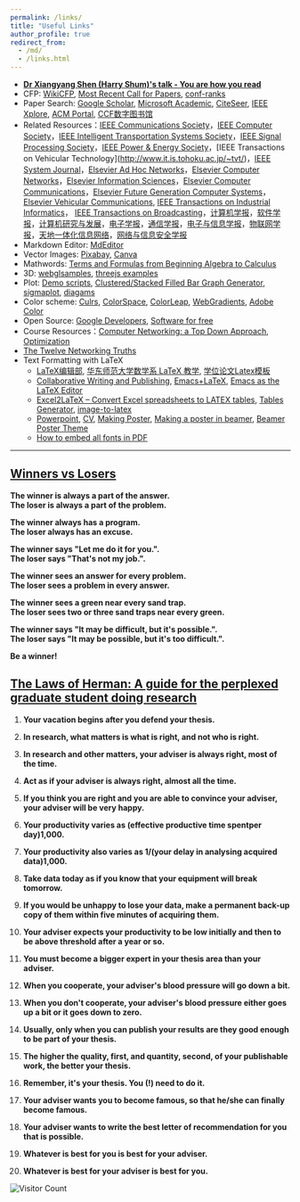 ```yaml
---
permalink: /links/
title: "Useful Links"
author_profile: true
redirect_from: 
  - /md/
  - /links.html
---
```


- **[Dr Xiangyang Shen (Harry Shum)'s talk - You are how you read](https://v.qq.com/x/page/e09683rw0pj.html)**
- CFP:  [WikiCFP](http://www.wikicfp.com/cfp/home), [Most Recent Call for Papers](http://call.grid.hust.edu.cn/call/), [conf-ranks](http://portal.core.edu.au/conf-ranks/)
- Paper Search:   [Google Scholar](https://scholar.google.com/), [Microsoft Academic](https://academic.microsoft.com/), [CiteSeer](http://citeseer.ist.psu.edu/cis), [IEEE Xplore](http://ieeexplore.ieee.org/), [ACM Portal](http://dl.acm.org/),  [CCF数字图书馆](https://dl.ccf.org.cn/index.html?_ack=1)
- Related Resources：[IEEE Communications Society](https://www.comsoc.org/publications)，[IEEE Computer Society](https://www.computer.org/csdl/journals)，[IEEE Intelligent Transportation Systems Society](https://www.ieee-itss.org/its-transactions-ongoing-special-issues)，[IEEE Signal Processing Society](http://signalprocessingsociety.org/publications-resources/special-issue-deadlines)，[IEEE Power & Energy Society](**http://www.ieee-pes.org/calls-for-transactions**)，[IEEE Transactions on Vehicular Technology](http://www.it.is.tohoku.ac.jp/~tvt/)，[IEEE System Journal](http://www.ieeesystemsjournal.org)，[Elsevier Ad Hoc Networks](http://www.journals.elsevier.com/ad-hoc-networks/call-for-papers/)，[Elsevier Computer Networks](http://www.journals.elsevier.com/computer-networks)，[Elsevier Information Sciences](https://www.journals.elsevier.com/information-sciences)，[Elsevier Computer Communications](http://www.journals.elsevier.com/computer-communications)，[Elsevier Future Generation Computer Systems](https://www.journals.elsevier.com/future-generation-computer-systems)，[Elsevier Vehicular Communications](https://www.journals.elsevier.com/vehicular-communications), [IEEE Transactions on Industrial Informatics](http://www.ieee-ies.org/pubs/transactions-on-industrial-informatics)， [IEEE Transactions on Broadcasting](https://ieeexplore.ieee.org/xpl/RecentIssue.jsp?punumber=11)，[计算机学报](http://cjc.ict.ac.cn/)，[软件学报](http://www.jos.org.cn/jos/ch/index.aspx)，[计算机研究与发展](https://crad.ict.ac.cn/CN/1000-1239/home.shtml)，[电子学报](http://www.ejournal.org.cn/CN/volumn/current.shtml)，[通信学报](http://www.infocomm-journal.com/txxb/CN/1000-436X/home.shtml)，[电子与信息学报](http://www.infocomm-journal.com/txxb/CN/1000-436X/home.shtml)，[物联网学报](http://www.infocomm-journal.com/wlw/CN/2096-3750/home.shtml)，[天地一体化信息网络](http://www.infocomm-journal.com/sigin/CN/2096-8930/home.shtml)，[网络与信息安全学报](http://www.infocomm-journal.com/cjnis/CN/2096-109X/home.shtml)
- Markdown Editor: [MdEditor](https://md.mzr.me/)
- Vector Images: [Pixabay](https://pixabay.com/), [Canva](https://www.canva.com/zh_cn/) 
- Mathwords:  [Terms and Formulas from Beginning Algebra to Calculus](http://www.mathwords.com/)
- 3D: [webglsamples](https://webglsamples.org/), [threejs examples](https://threejs.org/examples/)
- Plot: [Demo scripts](http://gnuplot.sourceforge.net/demo/), [Clustered/Stacked Filled Bar Graph Generator](http://www.burningcutlery.com/derek/bargraph/), [sigmaplot](https://systatsoftware.com/sigmaplot/), [diagams](https://daw.io)  
- Color scheme: [Culrs](https://www.culrs.com/#/), [ColorSpace](https://mycolor.space/), [ColorLeap](https://colorleap.app/home), [WebGradients](https://webgradients.com/), [Adobe Color](https://color.adobe.com/zh/create/color-wheel)
- Open Source: [Google Developers](https://developers.google.com/open-source/),  [Software for free](https://sourceforge.net/)
- Course Resources：[Computer Networking: a Top Down Approach](https://gaia.cs.umass.edu/kurose_ross/index.html), [Optimization](http://bicmr.pku.edu.cn/~wenzw/optbook.html)
-  [The Twelve Networking Truths](https://datatracker.ietf.org/doc/html/rfc1925)
- Text Formatting with LaTeX
  - [LaTeX编辑部](http://zzg34b.w3.c361.com/index.htm), [华东师范大学数学系 LaTeX 教学](http://math.ecnu.edu.cn/~latex/), [学位论文Latex模板](https://code.google.com/p/scutthesis/wiki/latex_template_list)
  - [Collaborative Writing and Publishing](https://www.overleaf.com/), [Emacs+LaTeX](http://cs2.swfc.edu.cn/~wx672/lecture_notes/linux/latex/latex_tutorial.html), [Emacs as the LaTeX Editor](http://piotrkazmierczak.com/2010/emacs-as-the-ultimate-latex-editor/)
  - [Ex­cel2LaTeX – Con­vert Ex­cel spread­sheets to LATEX ta­bles](https://www.ctan.org/tex-archive/support/excel2latex/), [Tables Generator](http://www.tablesgenerator.com/), [image-to-latex ](https://github.com/kingyiusuen/image-to-latex)
  - [Powerpoint](http://www.latextemplates.com/template/beamer-presentation), [CV](http://www.latextemplates.com/cat/curricula-vitae), [Making Poster](http://www.latextemplates.com/cat/curricula-vitae), [Making a poster in beamer](http://robjhyndman.com/hyndsight/beamer-poster/), [Beamer Poster Theme](http://www.shawnlankton.com/2008/06/latex-beamer-poster-theme-and-template/)
  - [How to embed all fonts in PDF](https://sites.google.com/site/xyzliwen/resource/embed_font_ieee_pdf_explore)

------
## [**Winners vs Losers**](http://h-a-s.org/tombaird/winners_vs_losers.htm)

**The winner is always a part of the answer.**<br/>
**The loser is always a part of the problem.**

**The winner always has a program.**<br/>
**The loser always has an excuse.**

**The winner says "Let me do it for you.".**<br/>
**The loser says "That's not my job.".**

**The winner sees an answer for every problem.**<br/>
**The loser sees a problem in every answer.**

**The winner sees a green near every sand trap.**<br/>
**The loser sees two or three sand traps near every green.**

**The winner says "It may be difficult, but it's possible.".**<br/>
**The loser says "It may be possible, but it's too difficult.".**

**Be a winner!**



## [**The Laws of Herman: A guide for the perplexed graduate student doing research**](https://www.nature.com/articles/nj7124-228a)

1. **Your vacation begins after you defend your thesis.**

2. **In research, what matters is what is right, and not who is right.**

3. **In research and other matters, your adviser is always right, most of the time.**

4. **Act as if your adviser is always right, almost all the time.**

5. **If you think you are right and you are able to convince your adviser, your adviser will be very happy.**

6. **Your productivity varies as (effective productive time spentper day)1,000.**

7. **Your productivity also varies as 1/(your delay in analysing acquired data)1,000.**

8. **Take data today as if you know that your equipment will break tomorrow.**

9. **If you would be unhappy to lose your data, make a permanent back-up copy of them within five minutes of acquiring them.**

10. **Your adviser expects your productivity to be low initially and then to be above threshold after a year or so.**

11. **You must become a bigger expert in your thesis area than your adviser.**

12. **When you cooperate, your adviser's blood pressure will go down a bit.**

13. **When you don't cooperate, your adviser's blood pressure either goes up a bit or it goes down to zero.**

14. **Usually, only when you can publish your results are they good enough to be part of your thesis.**

15. **The higher the quality, first, and quantity, second, of your publishable work, the better your thesis.**

16. **Remember, it's your thesis. You (!) need to do it.**

17. **Your adviser wants you to become famous, so that he/she can finally become famous.**

18. **Your adviser wants to write the best letter of recommendation for you that is possible.**

19. **Whatever is best for you is best for your adviser.**

20. **Whatever is best for your adviser is best for you.**

![Visitor Count](https://profile-counter.glitch.me/shen-hang/count.svg)